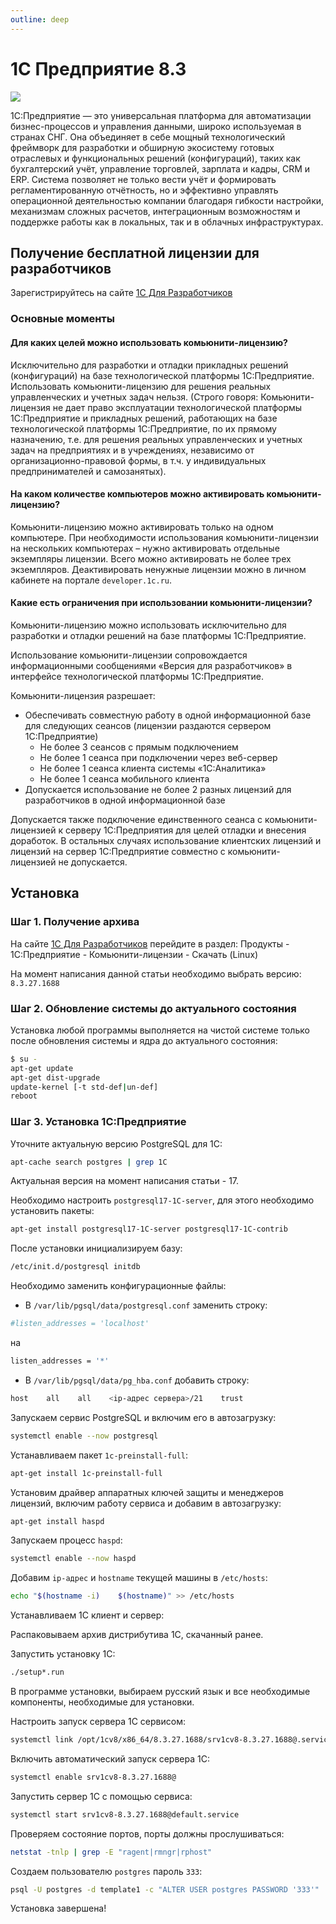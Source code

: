 ```yaml
---
outline: deep
---
```


# 1С Предприятие 8.3

![](https://v8.1c.ru/upload/static/social-media-logo.png)

1С:Предприятие — это универсальная платформа для автоматизации бизнес-процессов и управления данными, широко используемая в странах СНГ. Она объединяет в себе мощный технологический фреймворк для разработки и обширную экосистему готовых отраслевых и функциональных решений (конфигураций), таких как бухгалтерский учёт, управление торговлей, зарплата и кадры, CRM и ERP. Система позволяет не только вести учёт и формировать регламентированную отчётность, но и эффективно управлять операционной деятельностью компании благодаря гибкости настройки, механизмам сложных расчетов, интеграционным возможностям и поддержке работы как в локальных, так и в облачных инфраструктурах.

## Получение бесплатной лицензии для разработчиков

Зарегистрируйтесь на сайте [1С Для Разработчиков](https://developer.1c.ru/)

### Основные моменты

#### Для каких целей можно использовать комьюнити-лицензию?

Исключительно для разработки и отладки прикладных решений (конфигураций) на базе технологической платформы 1С:Предприятие. Использовать комьюнити-лицензию для решения реальных управленческих и учетных задач нельзя. (Строго говоря: Комьюнити-лицензия не дает право эксплуатации технологической платформы 1С:Предприятие и прикладных решений, работающих на базе технологической платформы 1С:Предприятие, по их прямому назначению, т.е. для решения реальных управленческих и учетных задач на предприятиях и в учреждениях, независимо от организационно-правовой формы, в т.ч. у индивидуальных предпринимателей и самозанятых).

#### На каком количестве компьютеров можно активировать комьюнити-лицензию?

Комьюнити-лицензию можно активировать только на одном компьютере. При необходимости использования комьюнити-лицензии на нескольких компьютерах – нужно активировать отдельные экземпляры лицензии. Всего можно активировать не более трех экземпляров. Деактивировать ненужные лицензии можно в личном кабинете на портале `developer.1c.ru`.

#### Какие есть ограничения при использовании комьюнити-лицензии?

Комьюнити-лицензию можно использовать исключительно для разработки и отладки решений на базе платформы 1С:Предприятие.

Использование комьюнити-лицензии сопровождается информационными сообщениями «Версия для разработчиков» в интерфейсе технологической платформы 1С:Предприятие.

Комьюнити-лицензия разрешает:
- Обеспечивать совместную работу в одной информационной базе для следующих сеансов (лицензии раздаются сервером 1С:Предприятие)
    - Не более 3 сеансов с прямым подключением
    - Не более 1 сеанса при подключении через веб-сервер
    - Не более 1 сеанса клиента системы «1С:Аналитика»
    - Не более 1 сеанса мобильного клиента
- Допускается использование не более 2 разных лицензий для разработчиков в одной информационной базе

Допускается также подключение единственного сеанса с комьюнити-лицензией к серверу 1С:Предприятия для целей отладки и внесения доработок. В остальных случаях использование клиентских лицензий и лицензий на сервер 1С:Предприятие совместно с комьюнити-лицензией не допускается.

## Установка

### Шаг 1. Получение архива

На сайте [1С Для Разработчиков](https://developer.1c.ru/) перейдите в раздел: Продукты - 1С:Предприятие - Комьюнити-лицензии - Скачать (Linux)

На момент написания данной статьи необходимо выбрать версию: `8.3.27.1688`

### Шаг 2. Обновление системы до актуального состояния

Установка любой программы выполняется на чистой системе только после обновления
системы и ядра до актуального состояния:
```bash
$ su -
apt-get update
apt-get dist-upgrade
update-kernel [-t std-def|un-def]
reboot
```

### Шаг 3. Установка 1С:Предприятие

Уточните актуальную версию PostgreSQL для 1С:
```bash
apt-cache search postgres | grep 1C
```

Актуальная версия на момент написания статьи - 17.

Необходимо настроить `postgresql17-1C-server`, для этого необходимо установить пакеты:
```bash
apt-get install postgresql17-1C-server postgresql17-1C-contrib
```

После установки инициализируем базу:
```bash
/etc/init.d/postgresql initdb
```

Необходимо заменить конфигурационные файлы:
- В `/var/lib/pgsql/data/postgresql.conf` заменить строку:
```bash
#listen_addresses = 'localhost'
```

на
```bash
listen_addresses = '*'
```
- В `/var/lib/pgsql/data/pg_hba.conf` добавить строку:
```bash
host    all    all    <ip-адрес сервера>/21    trust
```

Запускаем сервис PostgreSQL и включим его в автозагрузку:
```bash
systemctl enable --now postgresql
```

Устанавливаем пакет `1c-preinstall-full`:
```bash
apt-get install 1c-preinstall-full
```

Установим драйвер аппаратных ключей защиты и менеджеров лицензий, включим работу сервиса и добавим в автозагрузку:
```bash
apt-get install haspd
```

Запускаем процесс `haspd`:
```bash
systemctl enable --now haspd
```

Добавим `ip-адрес` и `hostname` текущей машины в `/etc/hosts`:
```bash
echo "$(hostname -i)    $(hostname)" >> /etc/hosts
```


Устанавливаем 1С клиент и сервер:

Распаковываем архив дистрибутива 1С, скачанный ранее.

Запустить установку 1С:
```bash
./setup*.run
```

В программе установки, выбираем русский язык и все необходимые компоненты,
необходимые для установки.

Настроить запуск сервера 1С сервисом:
```bash
systemctl link /opt/1cv8/x86_64/8.3.27.1688/srv1cv8-8.3.27.1688@.service
```

Включить автоматический запуск сервера 1С:
```bash
systemctl enable srv1cv8-8.3.27.1688@
```

Запустить сервер 1C с помощью сервиса:
```bash
systemctl start srv1cv8-8.3.27.1688@default.service
```

Проверяем состояние портов, порты должны прослушиваться:
```bash
netstat -tnlp | grep -E "ragent|rmngr|rphost"
```

Создаем пользователю `postgres` пароль `333`:
```bash
psql -U postgres -d template1 -c "ALTER USER postgres PASSWORD '333'"
```

Установка завершена!